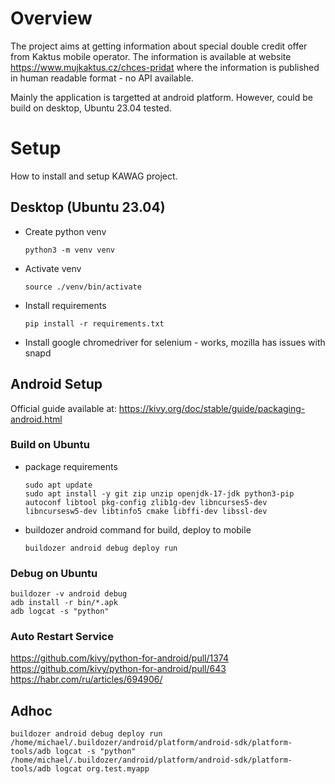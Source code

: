 # Overview

The project aims at getting information about special double credit offer from Kaktus mobile operator. The information is available at website https://www.mujkaktus.cz/chces-pridat where the information is published in human readable format - no API available.

Mainly the application is targetted at android platform. However, could be build on desktop, Ubuntu 23.04 tested. 

# Setup

How to install and setup KAWAG project.

## Desktop (Ubuntu 23.04)

* Create python venv
    ```
    python3 -m venv venv
    ```

* Activate venv
    ```
    source ./venv/bin/activate
    ```

* Install requirements

    ```
    pip install -r requirements.txt
    ```


* Install google chromedriver for selenium - works,  mozilla has issues with snapd
## Android Setup

Official guide available at:
https://kivy.org/doc/stable/guide/packaging-android.html


### Build on Ubuntu

* package requirements
    ```
    sudo apt update
    sudo apt install -y git zip unzip openjdk-17-jdk python3-pip autoconf libtool pkg-config zlib1g-dev libncurses5-dev libncursesw5-dev libtinfo5 cmake libffi-dev libssl-dev
    ```
* buildozer android command for build, deploy to mobile
    ```
    buildozer android debug deploy run
    ```

### Debug on Ubuntu

```
buildozer -v android debug
adb install -r bin/*.apk
adb logcat -s "python"
```

### Auto Restart Service

https://github.com/kivy/python-for-android/pull/1374
https://github.com/kivy/python-for-android/pull/643
https://habr.com/ru/articles/694906/


## Adhoc

```
buildozer android debug deploy run
/home/michael/.buildozer/android/platform/android-sdk/platform-tools/adb logcat -s "python"
/home/michael/.buildozer/android/platform/android-sdk/platform-tools/adb logcat org.test.myapp
```